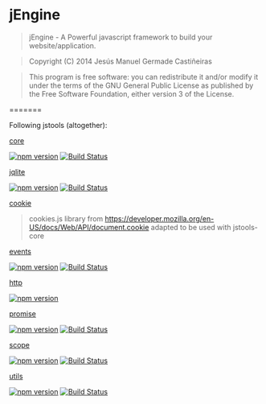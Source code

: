 jEngine
=======

>	jEngine - A Powerful javascript framework to build your website/application.

>	Copyright (C) 2014  Jesús Manuel Germade Castiñeiras

>	This program is free software: you can redistribute it and/or modify
>	it under the terms of the GNU General Public License as published by
>	the Free Software Foundation, either version 3 of the License.

=======

Following jstools (altogether):

[core](https://github.com/jstools/core.js)

[![npm version](https://badge.fury.io/js/jstool-core.svg)](http://badge.fury.io/js/jstool-core)
[![Build Status](https://travis-ci.org/jstools/core.js.svg?branch=master)](https://travis-ci.org/jstools/core.js)

[jqlite](https://github.com/jstools/jqlite)

[![npm version](https://badge.fury.io/js/jqlite.svg)](http://badge.fury.io/js/jqlite)
[![Build Status](https://travis-ci.org/jstools/jqlite.svg?branch=master)](https://travis-ci.org/jstools/jqlite)

[cookie](https://github.com/jstools/cookie.js)
> cookies.js library from https://developer.mozilla.org/en-US/docs/Web/API/document.cookie
> adapted to be used with jstools-core

[events](https://github.com/jstools/events.js)

[![npm version](https://badge.fury.io/js/jstool-events.svg)](http://badge.fury.io/js/jstool-events)
[![Build Status](https://travis-ci.org/jstools/events.js.svg?branch=master)](https://travis-ci.org/jstools/events.js)

[http](https://github.com/jstools/http.js)

[![npm version](https://badge.fury.io/js/jstool-http.svg)](http://badge.fury.io/js/jstool-http)

[promise](https://github.com/jstools/promise.js)

[![npm version](https://badge.fury.io/js/jstool-promise.svg)](http://badge.fury.io/js/jstool-promise)
[![Build Status](https://travis-ci.org/jstools/promise.js.svg?branch=master)](https://travis-ci.org/jstools/promise.js)

[scope](https://github.com/jstools/scope.js)

[![npm version](https://badge.fury.io/js/jstool-scope.svg)](http://badge.fury.io/js/jstool-scope)
[![Build Status](https://travis-ci.org/jstools/scope.js.svg?branch=master)](https://travis-ci.org/jstools/scope.js)

[utils](https://github.com/jstools/utils.js)

[![npm version](https://badge.fury.io/js/jstool-utils.svg)](http://badge.fury.io/js/jstool-utils)
[![Build Status](https://travis-ci.org/jstools/utils.js.svg?branch=master)](https://travis-ci.org/jstools/utils.js)
